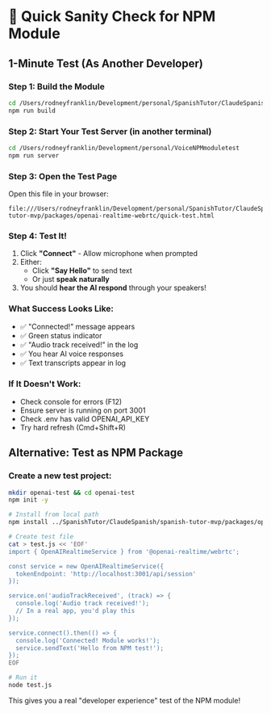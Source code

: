 # 🚀 Quick Sanity Check for NPM Module

## 1-Minute Test (As Another Developer)

### Step 1: Build the Module
```bash
cd /Users/rodneyfranklin/Development/personal/SpanishTutor/ClaudeSpanish/spanish-tutor-mvp/packages/openai-realtime-webrtc
npm run build
```

### Step 2: Start Your Test Server (in another terminal)
```bash
cd /Users/rodneyfranklin/Development/personal/VoiceNPMmoduletest
npm run server
```

### Step 3: Open the Test Page
Open this file in your browser:
```
file:///Users/rodneyfranklin/Development/personal/SpanishTutor/ClaudeSpanish/spanish-tutor-mvp/packages/openai-realtime-webrtc/quick-test.html
```

### Step 4: Test It!
1. Click **"Connect"** - Allow microphone when prompted
2. Either:
   - Click **"Say Hello"** to send text
   - Or just **speak naturally**
3. You should **hear the AI respond** through your speakers!

### What Success Looks Like:
- ✅ "Connected!" message appears
- ✅ Green status indicator
- ✅ "Audio track received!" in the log
- ✅ You hear AI voice responses
- ✅ Text transcripts appear in log

### If It Doesn't Work:
- Check console for errors (F12)
- Ensure server is running on port 3001
- Check .env has valid OPENAI_API_KEY
- Try hard refresh (Cmd+Shift+R)

## Alternative: Test as NPM Package

### Create a new test project:
```bash
mkdir openai-test && cd openai-test
npm init -y

# Install from local path
npm install ../SpanishTutor/ClaudeSpanish/spanish-tutor-mvp/packages/openai-realtime-webrtc

# Create test file
cat > test.js << 'EOF'
import { OpenAIRealtimeService } from '@openai-realtime/webrtc';

const service = new OpenAIRealtimeService({
  tokenEndpoint: 'http://localhost:3001/api/session'
});

service.on('audioTrackReceived', (track) => {
  console.log('Audio track received!');
  // In a real app, you'd play this
});

service.connect().then(() => {
  console.log('Connected! Module works!');
  service.sendText('Hello from NPM test!');
});
EOF

# Run it
node test.js
```

This gives you a real "developer experience" test of the NPM module!